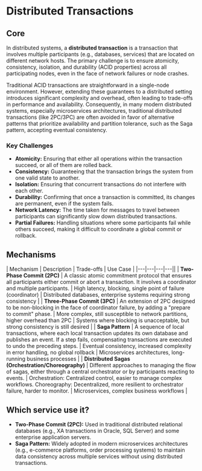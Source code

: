 # Distributed Transactions

## Core

In distributed systems, a **distributed transaction** is a transaction that involves multiple participants (e.g., databases, services) that are located on different network hosts. The primary challenge is to ensure atomicity, consistency, isolation, and durability (ACID properties) across all participating nodes, even in the face of network failures or node crashes.

Traditional ACID transactions are straightforward in a single-node environment. However, extending these guarantees to a distributed setting introduces significant complexity and overhead, often leading to trade-offs in performance and availability. Consequently, in many modern distributed systems, especially microservices architectures, traditional distributed transactions (like 2PC/3PC) are often avoided in favor of alternative patterns that prioritize availability and partition tolerance, such as the Saga pattern, accepting eventual consistency.

### Key Challenges

-   **Atomicity:** Ensuring that either all operations within the transaction succeed, or all of them are rolled back.
-   **Consistency:** Guaranteeing that the transaction brings the system from one valid state to another.
-   **Isolation:** Ensuring that concurrent transactions do not interfere with each other.
-   **Durability:** Confirming that once a transaction is committed, its changes are permanent, even if the system fails.
-   **Network Latency:** The time taken for messages to travel between participants can significantly slow down distributed transactions.
-   **Partial Failures:** Handling situations where some participants fail while others succeed, making it difficult to coordinate a global commit or rollback.

## Mechanisms

| Mechanism | Description | Trade-offs | Use Case |
|---|---|---|---||
| **Two-Phase Commit (2PC)** | A classic atomic commitment protocol that ensures all participants either commit or abort a transaction. It involves a coordinator and multiple participants. | High latency, blocking, single point of failure (coordinator) | Distributed databases, enterprise systems requiring strong consistency |
| **Three-Phase Commit (3PC)** | An extension of 2PC designed to be non-blocking in the face of coordinator failure, by adding a "prepare to commit" phase. | More complex, still susceptible to network partitions, higher overhead than 2PC | Systems where blocking is unacceptable, but strong consistency is still desired |
| **Saga Pattern** | A sequence of local transactions, where each local transaction updates its own database and publishes an event. If a step fails, compensating transactions are executed to undo the preceding steps. | Eventual consistency, increased complexity in error handling, no global rollback | Microservices architectures, long-running business processes |
| **Distributed Sagas (Orchestration/Choreography)** | Different approaches to managing the flow of sagas, either through a central orchestrator or by participants reacting to events. | Orchestration: Centralized control, easier to manage complex workflows. Choreography: Decentralized, more resilient to orchestrator failure, harder to monitor. | Microservices, complex business workflows |

## Which service use it?

-   **Two-Phase Commit (2PC):** Used in traditional distributed relational databases (e.g., XA transactions in Oracle, SQL Server) and some enterprise application servers.
-   **Saga Pattern:** Widely adopted in modern microservices architectures (e.g., e-commerce platforms, order processing systems) to maintain data consistency across multiple services without using distributed transactions.
